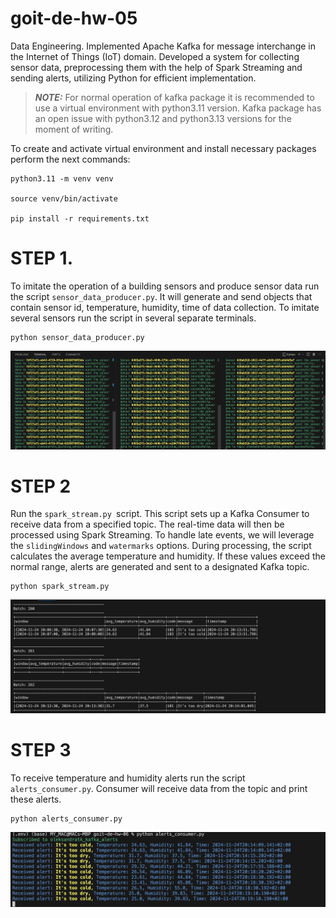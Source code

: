 # goit-de-hw-05
Data Engineering. Implemented Apache Kafka for message interchange in the Internet of Things (IoT) domain. Developed a system for collecting sensor data, preprocessing them with the help of Spark Streaming and sending alerts, utilizing Python for efficient implementation.

> **_NOTE:_**   For normal operation of kafka package it is recommended to use a virtual environment with python3.11 version. Kafka package has an open issue with python3.12 and python3.13 versions for the moment of writing.

To create and activate virtual environment and install necessary packages perform the next commands:

```commandline
python3.11 -m venv venv

source venv/bin/activate

pip install -r requirements.txt
```

# STEP 1. 

To imitate the operation of a building sensors and produce sensor data run the script ```sensor_data_producer.py```. It will generate and send objects that contain sensor id, temperature, humidity, time of data collection.
To imitate several sensors run the script in several separate terminals.

```commandline
python sensor_data_producer.py
```

![alt text](screenshots/01_kafka_producer_data.png)

# STEP 2

Run the ```spark_stream.py ```script. This script sets up a Kafka Consumer to receive data from a specified topic. The real-time data will then be processed using Spark Streaming. To handle late events, we will leverage the ```slidingWindows``` and ```watermarks``` options. During processing, the script calculates the average temperature and humidity. If these values exceed the normal range, alerts are generated and sent to a designated Kafka topic.

```commandline
python spark_stream.py
```

![alt text](screenshots/02_spark_streaming_data.png)

# STEP 3
To receive temperature and humidity alerts run the script ```alerts_consumer.py```. Consumer will receive data from the topic and print these alerts.

```commandline
python alerts_consumer.py
```

![alt text](screenshots/03_data_from_kafka_consumer.png)